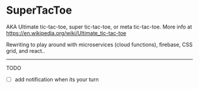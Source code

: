 SuperTacToe
===========

AKA Ultimate tic-tac-toe, super tic-tac-toe, or meta tic-tac-toe.
More info at https://en.wikipedia.org/wiki/Ultimate_tic-tac-toe

Rewriting to play around with microservices (cloud functions), firebase, CSS grid, and react..


---

TODO

- [ ] add notification when its your turn
